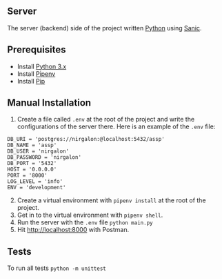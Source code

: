 ## Server

The server (backend) side of the project written [Python](https://www.python.org/) using [Sanic](https://github.com/channelcat/sanic).

## Prerequisites

* Install [Python 3.x](https://www.python.org/)
* Install [Pipenv](https://github.com/pypa/pipenv)
* Install [Pip](https://pypi.python.org/pypi/pip)

## Manual Installation

1. Create a file called `.env` at the root of the project and write the configurations of the server there. Here is an example of the `.env` file:
```
DB_URI = 'postgres://nirgalon:@localhost:5432/assp'
DB_NAME = 'assp'
DB_USER = 'nirgalon'
DB_PASSWORD = 'nirgalon'
DB_PORT = '5432'
HOST = '0.0.0.0'
PORT = '8000'
LOG_LEVEL = 'info'
ENV = 'development'
```
2. Create a virtual environment with `pipenv install` at the root of the project.
3. Get in to the virtual environment with `pipenv shell`.
4. Run the server with the `.env` file `python main.py`
5. Hit [http://localhost:8000](http://localhost:8000) with Postman.

## Tests

To run all tests `python -m unittest`
